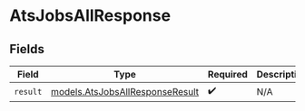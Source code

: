 # AtsJobsAllResponse


## Fields

| Field                                                                    | Type                                                                     | Required                                                                 | Description                                                              |
| ------------------------------------------------------------------------ | ------------------------------------------------------------------------ | ------------------------------------------------------------------------ | ------------------------------------------------------------------------ |
| `result`                                                                 | [models.AtsJobsAllResponseResult](../models/atsjobsallresponseresult.md) | :heavy_check_mark:                                                       | N/A                                                                      |